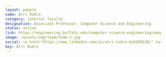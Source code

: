 ```yaml
---
layout: people
name: Atri Rudra
category: internal faculty
designation: Associate Professor, Computer Science and Engineering
status: active
link: https://engineering.buffalo.edu/computer-science-engineering/people/faculty-directory/atri-rudra.html
image: /assets/img/team/team-3.jpg
social: <a href="https://www.linkedin.com/in/atri-rudra-b14289120/" target="_blank"><i class="icofont-linkedin"></i></a><a href="https://cse.buffalo.edu/faculty/atri/" target="_blank"><i class="icofont-web"></i></a><a href="mailto:atri@buffalo.edu" target="_blank"><i class="icofont-email"></i></a>
key: Atri Rudra
---
```


